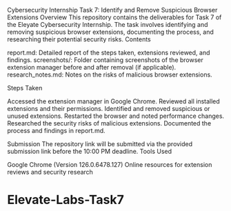 Cybersecurity Internship Task 7: Identify and Remove Suspicious Browser Extensions
Overview
This repository contains the deliverables for Task 7 of the Eleyate Cybersecurity Internship. The task involves identifying and removing suspicious browser extensions, documenting the process, and researching their potential security risks.
Contents

report.md: Detailed report of the steps taken, extensions reviewed, and findings.
screenshots/: Folder containing screenshots of the browser extension manager before and after removal (if applicable).
research_notes.md: Notes on the risks of malicious browser extensions.

Steps Taken

Accessed the extension manager in Google Chrome.
Reviewed all installed extensions and their permissions.
Identified and removed suspicious or unused extensions.
Restarted the browser and noted performance changes.
Researched the security risks of malicious extensions.
Documented the process and findings in report.md.

Submission
The repository link will be submitted via the provided submission link before the 10:00 PM deadline.
Tools Used

Google Chrome (Version 126.0.6478.127)
Online resources for extension reviews and security research

# Elevate-Labs-Task7
